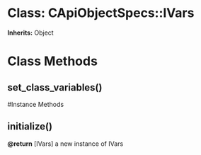# Class: CApiObjectSpecs::IVars
**Inherits:** Object
    



# Class Methods
## set_class_variables() [](#method-c-set_class_variables)

#Instance Methods
## initialize() [](#method-i-initialize)

**@return** [IVars] a new instance of IVars

